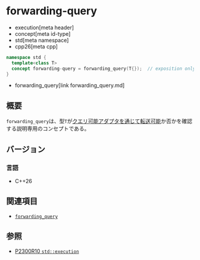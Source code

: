 # forwarding-query
* execution[meta header]
* concept[meta id-type]
* std[meta namespace]
* cpp26[meta cpp]

```cpp
namespace std {
  template<class T>
  concept forwarding-query = forwarding_query(T{});  // exposition only
}
```
* forwarding_query[link forwarding_query.md]

## 概要
`forwarding_query`は、型`T`が[クエリ可能アダプタを通じて転送可能](forwarding_query.md)か否かを確認する説明専用のコンセプトである。


## バージョン
### 言語
- C++26


## 関連項目
- [`forwarding_query`](forwarding_query.md)


## 参照
- [P2300R10 `std::execution`](https://www.open-std.org/jtc1/sc22/wg21/docs/papers/2024/p2300r10.html)
